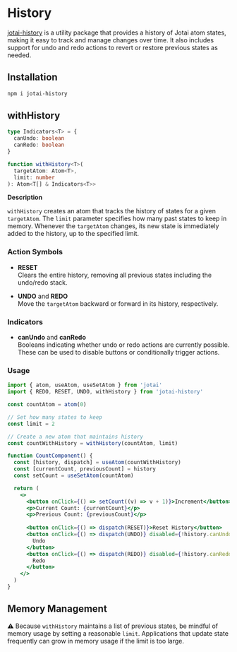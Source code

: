 #  History

[jotai-history](https://jotai.org/docs/extensions/history) is a utility package that provides a history of Jotai atom states, making it easy to track and manage changes over time. It also includes support for undo and redo actions to revert or restore previous states as needed.

## Installation

```bash
npm i jotai-history
```

## withHistory

```ts
type Indicators<T> = {
  canUndo: boolean
  canRedo: boolean
}

function withHistory<T>(
  targetAtom: Atom<T>,
  limit: number
): Atom<T[] & Indicators<T>>
```

**Description**

`withHistory` creates an atom that tracks the history of states for a given `targetAtom`. The `limit` parameter specifies how many past states to keep in memory. Whenever the `targetAtom` changes, its new state is immediately added to the history, up to the specified limit.

### Action Symbols

- **RESET**  
  Clears the entire history, removing all previous states including the undo/redo stack.

- **UNDO** and **REDO**  
  Move the `targetAtom` backward or forward in its history, respectively.

### Indicators

- **canUndo** and **canRedo**  
  Booleans indicating whether undo or redo actions are currently possible. These can be used to disable buttons or conditionally trigger actions.

### Usage

```jsx
import { atom, useAtom, useSetAtom } from 'jotai'
import { REDO, RESET, UNDO, withHistory } from 'jotai-history'

const countAtom = atom(0)

// Set how many states to keep
const limit = 2

// Create a new atom that maintains history
const countWithHistory = withHistory(countAtom, limit)

function CountComponent() {
  const [history, dispatch] = useAtom(countWithHistory)
  const [currentCount, previousCount] = history
  const setCount = useSetAtom(countAtom)

  return (
    <>
      <button onClick={() => setCount((v) => v + 1)}>Increment</button>
      <p>Current Count: {currentCount}</p>
      <p>Previous Count: {previousCount}</p>
      
      <button onClick={() => dispatch(RESET)}>Reset History</button>
      <button onClick={() => dispatch(UNDO)} disabled={!history.canUndo}>
        Undo
      </button>
      <button onClick={() => dispatch(REDO)} disabled={!history.canRedo}>
        Redo
      </button>
    </>
  )
}
```

<CodeSandbox id="g6qj3q" />

## Memory Management

⚠️ Because `withHistory` maintains a list of previous states, be mindful of memory usage by setting a reasonable `limit`. Applications that update state frequently can grow in memory usage if the limit is too large.

